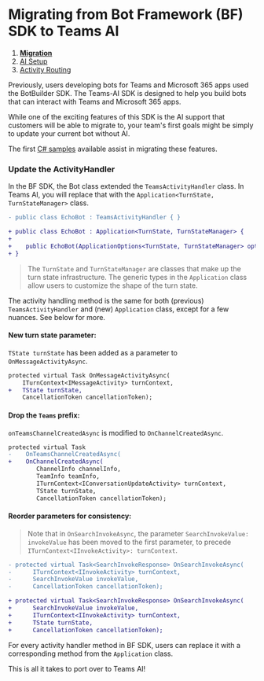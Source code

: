 # Migrating from Bot Framework (BF)  SDK to Teams AI

1. [**Migration**](./00.MIGRATION.md)
2. [AI Setup](./01.AI-SETUP.md)
3. [Activity Routing](./02.ACTIVITY-ROUTING.md)

Previously, users developing bots for Teams and Microsoft 365 apps used the BotBuilder SDK. The Teams-AI SDK is designed to help you build bots that can interact with Teams and Microsoft 365 apps.

While one of the exciting features of this SDK is the AI support that customers will be able to migrate to, your team's first goals might be simply to update your current bot without AI.

The first [C# samples](../dotnet/samples) available assist in migrating these features.

### Update the ActivityHandler

In the BF SDK, the Bot class extended the `TeamsActivityHandler` class. In Teams AI, you will replace that with the `Application<TurnState, TurnStateManager>` class.

```diff
- public class EchoBot : TeamsActivityHandler { }

+ public class EchoBot : Application<TurnState, TurnStateManager> {
+
+    public EchoBot(ApplicationOptions<TurnState, TurnStateManager> options) : base(options) {}
+ }
```

> The `TurnState` and `TurnStateManager` are classes that make up the turn state infrastructure. The generic types in the `Application` class allow users to customize the shape of the turn state.

The activity handling method is the same for both (previous) `TeamsActivityHandler` and (new) `Application` class, except for a few nuances. See below for more.

#### New turn state parameter:

`TState turnState` has been added as a parameter to `OnMessageActivityAsync`.

```diff
protected virtual Task OnMessageActivityAsync(
    ITurnContext<IMessageActivity> turnContext,
+   TState turnState,
    CancellationToken cancellationToken);
```

#### Drop the `Teams` prefix:

`onTeamsChannelCreatedAsync` is modified to `OnChannelCreatedAsync`.

```diff
protected virtual Task
-    OnTeamsChannelCreatedAsync(
+    OnChannelCreatedAsync(
        ChannelInfo channelInfo,
        TeamInfo teamInfo,
        ITurnContext<IConversationUpdateActivity> turnContext,
        TState turnState,
        CancellationToken cancellationToken);
```

#### Reorder parameters for consistency:

> Note that in `OnSearchInvokeAsync`, the parameter `SearchInvokeValue: invokeValue` has been moved to the first parameter, to precede `ITurnContext<IInvokeActivity>: turnContext`. 

```diff
- protected virtual Task<SearchInvokeResponse> OnSearchInvokeAsync(
-      ITurnContext<IInvokeActivity> turnContext,
-      SearchInvokeValue invokeValue,
-      CancellationToken cancellationToken);

+ protected virtual Task<SearchInvokeResponse> OnSearchInvokeAsync(
+      SearchInvokeValue invokeValue,
+      ITurnContext<IInvokeActivity> turnContext,
+      TState turnState,
+      CancellationToken cancellationToken);
```

For every activity handler method in BF SDK, users can replace it with a corresponding method from the `Application` class.

This is all it takes to port over to Teams AI!

